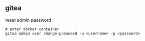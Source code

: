 ## gitea
reset admin password
```
# enter docker container
gitea admin user change-password -u <username> -p <password>
```
